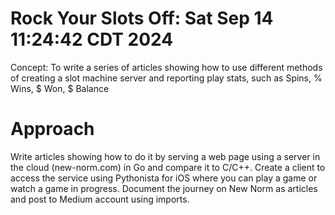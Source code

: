 # Rock Your Slots Off: Sat Sep 14 11:24:42 CDT 2024

Concept: To write a series of articles showing how to use different methods of creating a slot machine server and reporting play stats, such as Spins, % Wins, $ Won, $ Balance

# Approach

Write articles showing how to do it by serving a web page using a server in the cloud (new-norm.com) in Go and compare it to C/C++. Create a client to access the service using Pythonista for iOS where you can play a game or watch a game in progress. Document the journey on New Norm as articles and post to Medium account using imports.
